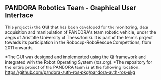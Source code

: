 PANDORA Robotics Team - Graphical User Interface
------------------------------------------------

This project is the <b>GUI</b> that has been developed for the monitoring, data acquisition and manipulation of PANDORA's team robotic vehicle, under the aegis of Aristotle University of Thessaloniki. It is part of the team’s project towards its participation in the Robocup-RoboRescue Competitions, from 2011 onwards. 

*The GUI was designed and implemented using the Qt framework and integrated with the Robot Operating System (ros.org).
*The repository for the entire project of the PANDORA team is at the following location: https://github.com/pandora-auth-ros-pkg/pandora-auth-ros-pkg




